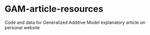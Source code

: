 # GAM-article-resources
Code and data for Generalized Additive Model explanatory article on personal website
